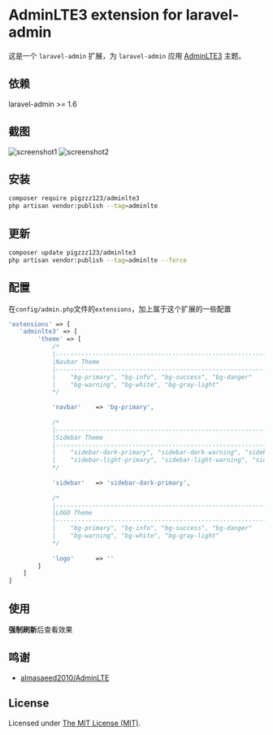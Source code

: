# AdminLTE3 extension for laravel-admin

这是一个 `laravel-admin` 扩展，为 `laravel-admin` 应用 [AdminLTE3](https://github.com/almasaeed2010/AdminLTE/tree/v3.0.0-alpha.2) 主题。

## 依赖

laravel-admin >= 1.6

## 截图

![screenshot1](https://user-images.githubusercontent.com/24596908/52550386-e4894080-2e12-11e9-8342-150195621925.png)
![screenshot2](https://user-images.githubusercontent.com/24596908/52550528-6e390e00-2e13-11e9-889f-86173aa74c9a.png)

## 安装

```bash
composer require pigzzz123/adminlte3
php artisan vendor:publish --tag=adminlte
```

## 更新

```bash
composer update pigzzz123/adminlte3
php artisan vendor:publish --tag=adminlte --force
```

## 配置

在`config/admin.php`文件的`extensions`，加上属于这个扩展的一些配置

```php
'extensions' => [
   'adminlte3' => [
		'theme' => [
			/*
			|--------------------------------------------------------------------------
			|Navbar Theme
			|--------------------------------------------------------------------------
			|    "bg-primary", "bg-info", "bg-success", "bg-danger"
			|    "bg-warning", "bg-white", "bg-gray-light"
			*/
			
			'navbar'    => 'bg-primary',
			
			/*
			|--------------------------------------------------------------------------
			|Sidebar Theme
			|--------------------------------------------------------------------------
			|    "sidebar-dark-primary", "sidebar-dark-warning", "sidebar-dark-info", "sidebar-dark-danger", "sidebar-dark-success"
			|    "sidebar-light-primary", "sidebar-light-warning", "sidebar-light-info", "sidebar-light-danger", "sidebar-light-success"
			*/
			
			'sidebar'   => 'sidebar-dark-primary',
			
			/*
			|--------------------------------------------------------------------------
			|LOGO Theme
			|--------------------------------------------------------------------------
			|    "bg-primary", "bg-info", "bg-success", "bg-danger"
			|    "bg-warning", "bg-white", "bg-gray-light"
			*/
			
			'logo'      => ''
		]
	]
]
```

## 使用

**强制刷新**后查看效果

## 鸣谢

* [almasaeed2010/AdminLTE](https://github.com/almasaeed2010/AdminLTE)

License
------------
Licensed under [The MIT License (MIT)](LICENSE).

